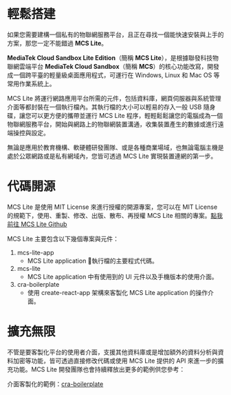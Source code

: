 # 輕鬆搭建

如果您需要建構一個私有的物聯網服務平台，且正在尋找一個能快速安裝與上手的方案，那您一定不能錯過 **MCS Lite**。

**MediaTek Cloud Sandbox Lite Edition**（簡稱 **MCS Lite**），是根據聯發科技物聯網雲端平台 **MediaTek Cloud Sandbox**（簡稱 **MCS**）的核心功能改寫，開發成一個跨平臺的輕量級桌面應用程式，可運行在 Windows, Linux 和 Mac OS 等常用作業系統上。

MCS Lite 將運行網路應用平台所需的元件，包括資料庫，網頁伺服器與系統管理介面等都封裝在一個執行檔內。其執行檔的大小可以輕易的存入一般 USB 隨身碟，讓您可以更方便的攜帶並運行 MCS Lite 程序，輕輕鬆鬆讓您的電腦成為一個物聯網服務平台，開始與網路上的物聯網裝置溝通，收集裝置產生的數據或進行遠端操控與設定。

無論是應用於教育機構、軟硬體研發團隊、或是各種商業場域，也無論電腦主機是處於公眾網路或是私有網域內，您皆可透過 MCS Lite 實現裝置連網的第一步。

# 代碼開源

MCS Lite 是使用 MIT License 來進行授權的開源專案，您可以在 MIT License 的規範下，使用、重製、修改、出版、散布、再授權 MCS Lite 相關的專案。[點我前往 MCS Lite Github ](https://github.com/MCS-Lite)

MCS Lite 主要包含以下幾個專案與元件：

1. mcs-lite-app
   * MCS Lite application 執行檔的主要程式代碼。
2. mcs-lite
   * MCS Lite application 中有使用到的 UI 元件以及手機版本的使用介面。
3. cra-boilerplate
   * 使用 create-react-app 架構來客製化 MCS Lite application 的操作介面。

# 擴充無限

不管是要客製化平台的使用者介面，支援其他資料庫或是增加額外的資料分析與資料加密等功能，皆可透過直接修改代碼或使用 MCS Lite 提供的 API 來進一步的擴充功能。MCS Lite 開發團隊也會持續釋放出更多的範例供您參考：

介面客製化的範例：[cra-boilerplate](https://github.com/MCS-Lite/cra-boilerplate)

